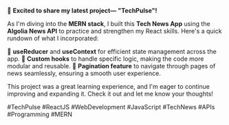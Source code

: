 🚀 **Excited to share my latest project—** **"TechPulse"!** 

As I'm diving into the **MERN stack**, I built this **Tech News App** using the **Algolia News API** to practice and strengthen my React skills. Here's a quick rundown of what I incorporated:

🔹 **useReducer** and **useContext** for efficient state management across the app.
🔹 **Custom hooks** to handle specific logic, making the code more modular and reusable.
🔹 **Pagination feature** to navigate through pages of news seamlessly, ensuring a smooth user experience.

This project was a great learning experience, and I'm eager to continue improving and expanding it. Check it out and let me know your thoughts! 

#TechPulse #ReactJS #WebDevelopment #JavaScript #TechNews #APIs #Programming #MERN
